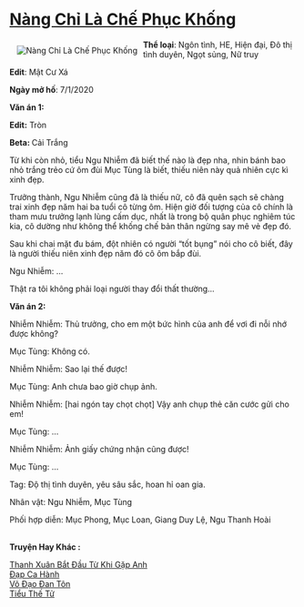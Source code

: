 <a href="https://utruyen.com/nang-chi-la-che-phuc-khong/25283/" title="Nàng Chỉ Là Chế Phục Khống"><h1>Nàng Chỉ Là Chế Phục Khống</h1></a><div style="display:table"><img align="right" style="float: left; padding: 10px;" src="https://utruyen.com/images/story/200x260/nang-chi-la-che-phuc-khong.jpg" alt="Nàng Chỉ Là Chế Phục Khống"><b>Thể loại</b>: Ngôn tình, HE, Hiện đại, Đô thị tình duyên, Ngọt sủng, Nữ truy<p></p><b>Edit</b>: Mật Cư Xá<p></p><b>Ngày mở hố</b>: 7/1/2020<p></p><b>Văn án 1:</b><p></p><b>Edit:</b> Tròn<p></p><b>Beta: </b>Cải Trắng<p></p>Từ khi còn nhỏ, tiểu Ngu Nhiễm đã biết thế nào là đẹp nha, nhin bánh bao nhỏ trắng trẻo cứ ôm đùi Mục Tùng là biết, thiếu niên này quả nhiên cực kì xinh đẹp.<p></p>Trưởng thành, Ngu Nhiễm cũng đã là thiếu nữ, cô đã quên sạch sẽ chàng trai xinh đẹp năm hai ba tuổi cô từng ôm. Hiện giờ đối tượng của cô chính là tham mưu trưởng lạnh lùng cấm dục, nhất là trong bộ quân phục nghiêm túc kia, cô dường như không thể khống chế bản thân ngừng say mê vẻ đẹp đó.<p></p>Sau khi chai mặt đu bám, đột nhiên có người “tốt bụng” nói cho cô biết, đây là người thiếu niên xinh đẹp năm đó cô ôm bắp đùi.<p></p>Ngu Nhiễm: …<p></p>Thật ra tôi không phải loại người thay đổi thất thường…<p></p><b>Văn án 2:</b><p></p>Nhiễm Nhiễm: Thủ trưởng, cho em một bức hình của anh để vơi đi nỗi nhớ được không?<p></p>Mục Tùng: Không có.<p></p>Nhiễm Nhiễm: Sao lại thế được!<p></p>Mục Tùng: Anh chưa bao giờ chụp ảnh.<p></p>Nhiễm Nhiễm: [hai ngón tay chọt chọt] Vậy anh chụp thẻ căn cước gửi cho em!<p></p>Mục Tùng: …<p></p>Nhiễm Nhiễm: Ảnh giấy chứng nhận cũng được!<p></p>Mục Tùng: …<p></p>Tag: Độ thị tình duyên, yêu sâu sắc, hoan hỉ oan gia.<p></p>Nhân vật: Ngu Nhiễm, Mục Tùng<p></p>Phối hợp diễn: Mục Phong, Mục Loan, Giang Duy Lệ, Ngu Thanh Hoài</div><p><br><b>Truyện Hay Khác :</b></p><a href="https://utruyen.com/thanh-xuan-bat-dau-tu-khi-gap-anh/23372/" alt="Thanh Xuân Bắt Đầu Từ Khi Gặp Anh">Thanh Xuân Bắt Đầu Từ Khi Gặp Anh</a><br/><a href="https://github.com/quanluxury/ngontinh_sac/tree/master/truyenhay/21373/" alt="Đạp Ca Hành">Đạp Ca Hành</a><br/><a href="https://truyenhot2019.blogspot.com/2019/12/vo-dao-dan-ton.html" alt="Võ Đạo Đan Tôn">Võ Đạo Đan Tôn</a><br/><a href="https://github.com/quanluxury/ngontinh_sac/tree/master/truyenhay/19823/" alt="Tiểu Thế Tử">Tiểu Thế Tử</a><br/>